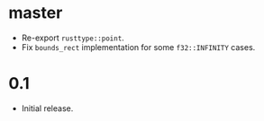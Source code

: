# master
* Re-export `rusttype::point`.
* Fix `bounds_rect` implementation for some `f32::INFINITY` cases.

# 0.1
* Initial release.
